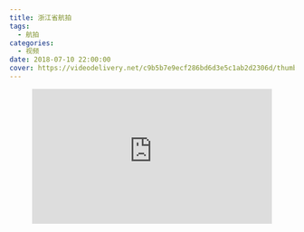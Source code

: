 ```yaml
---
title: 浙江省航拍
tags:
  - 航拍
categories:
  - 视频
date: 2018-07-10 22:00:00
cover: https://videodelivery.net/c9b5b7e9ecf286bd6d3e5c1ab2d2306d/thumbnails/thumbnail.jpg?time=2m46s
---
```


<figure>
  <div style="position: relative; padding-top: 56.25%;"><iframe src="https://iframe.videodelivery.net/c9b5b7e9ecf286bd6d3e5c1ab2d2306d?preload=true&poster=https%3A%2F%2Fvideodelivery.net%2Fc9b5b7e9ecf286bd6d3e5c1ab2d2306d%2Fthumbnails%2Fthumbnail.jpg%3Ftime%3D2m46s%26height%3D600" style="border: none; position: absolute; top: 0; left: 0; height: 100%; width: 100%;" allow="accelerometer; gyroscope; autoplay; encrypted-media; picture-in-picture;" allowfullscreen="true"></iframe></div>
</figure>

